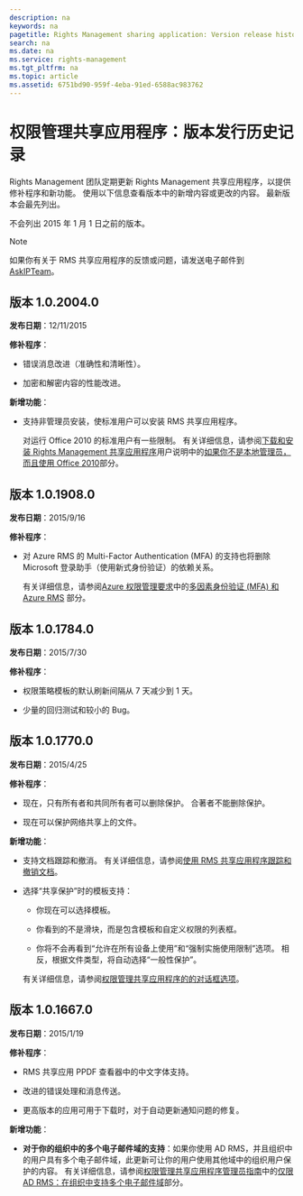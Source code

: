 ```yaml
---
description: na
keywords: na
pagetitle: Rights Management sharing application: Version release history
search: na
ms.date: na
ms.service: rights-management
ms.tgt_pltfrm: na
ms.topic: article
ms.assetid: 6751bd90-959f-4eba-91ed-6588ac983762
---
```

# 权限管理共享应用程序：版本发行历史记录
Rights Management 团队定期更新 Rights Management 共享应用程序，以提供修补程序和新功能。 使用以下信息查看版本中的新增内容或更改的内容。 最新版本会最先列出。

不会列出 2015 年 1 月 1 日之前的版本。

> [!NOTE]
> 如果你有关于 RMS 共享应用程序的反馈或问题，请发送电子邮件到 [AskIPTeam](mailto:AskIPTeam@microsoft.com?subject=RMS%20sharing%20app:%20Feedback%20or%20question)。

## 版本 1.0.2004.0
**发布日期**：12/11/2015

**修补程序**：

-   错误消息改进（准确性和清晰性）。

-   加密和解密内容的性能改进。

**新增功能**：

-   支持非管理员安装，使标准用户可以安装 RMS 共享应用程序。

    对运行 Office 2010 的标准用户有一些限制。 有关详细信息，请参阅[下载和安装 Rights Management 共享应用程序](../Topic/Download_and_install_the_Rights_Management_sharing_application.md)用户说明中的[如果你不是本地管理员，而且使用 Office 2010](../Topic/Download_and_install_the_Rights_Management_sharing_application.md#BKMK_SetupOffice2010)部分。

## 版本 1.0.1908.0
**发布日期**：2015/9/16

**修补程序**：

-   对 Azure RMS 的 Multi-Factor Authentication (MFA) 的支持也将删除 Microsoft 登录助手（使用新式身份验证）的依赖关系。

    有关详细信息，请参阅[Azure 权限管理要求](../Topic/Requirements_for_Azure_Rights_Management.md)中的[多因素身份验证 (MFA) 和 Azure RMS](../Topic/Requirements_for_Azure_Rights_Management.md#BKMK_MFA) 部分。

## 版本 1.0.1784.0
**发布日期**：2015/7/30

**修补程序**：

-   权限策略模板的默认刷新间隔从 7 天减少到 1 天。

-   少量的回归测试和较小的 Bug。

## 版本 1.0.1770.0
**发布日期**：2015/4/25

**修补程序**：

-   现在，只有所有者和共同所有者可以删除保护。 合著者不能删除保护。

-   现在可以保护网络共享上的文件。

**新增功能**：

-   支持文档跟踪和撤消。 有关详细信息，请参阅[使用 RMS 共享应用程序跟踪和撤销文档](../Topic/Track_and_revoke_your_documents_when_you_use_the_RMS_sharing_application.md)。

-   选择“共享保护”时的模板支持：

    -   你现在可以选择模板。

    -   你看到的不是滑块，而是包含模板和自定义权限的列表框。

    -   你将不会再看到“允许在所有设备上使用”和“强制实施使用限制”选项。 相反，根据文件类型，将自动选择“一般性保护”。

    有关详细信息，请参阅[权限管理共享应用程序的的对话框选项](../Topic/Dialog_box_options_for_the_Rights_Management_sharing_application.md)。

## 版本 1.0.1667.0
**发布日期**：2015/1/19

**修补程序**：

-   RMS 共享应用 PPDF 查看器中的中文字体支持。

-   改进的错误处理和消息传送。

-   更高版本的应用可用于下载时，对于自动更新通知问题的修复。

**新增功能**：

-   **对于你的组织中的多个电子邮件域的支持**：如果你使用 AD RMS，并且组织中的用户具有多个电子邮件域，此更新可让你的用户使用其他域中的组织用户保护的内容。 有关详细信息，请参阅[权限管理共享应用程序管理员指南](../Topic/Rights_Management_sharing_application_administrator_guide.md)中的[仅限 AD RMS：在组织中支持多个电子邮件域](../Topic/Rights_Management_sharing_application_administrator_guide.md#BKMK_FederatedDomains)部分。

